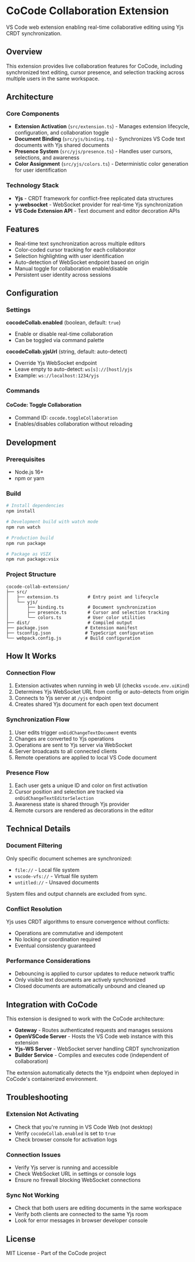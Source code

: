 # CoCode Collaboration Extension

VS Code web extension enabling real-time collaborative editing using Yjs CRDT synchronization.

## Overview

This extension provides live collaboration features for CoCode, including synchronized text editing, cursor presence, and selection tracking across multiple users in the same workspace.

## Architecture

### Core Components

- **Extension Activation** (`src/extension.ts`) - Manages extension lifecycle, configuration, and collaboration toggle
- **Document Binding** (`src/yjs/binding.ts`) - Synchronizes VS Code text documents with Yjs shared documents
- **Presence System** (`src/yjs/presence.ts`) - Handles user cursors, selections, and awareness
- **Color Assignment** (`src/yjs/colors.ts`) - Deterministic color generation for user identification

### Technology Stack

- **Yjs** - CRDT framework for conflict-free replicated data structures
- **y-websocket** - WebSocket provider for real-time Yjs synchronization
- **VS Code Extension API** - Text document and editor decoration APIs

## Features

- Real-time text synchronization across multiple editors
- Color-coded cursor tracking for each collaborator
- Selection highlighting with user identification
- Auto-detection of WebSocket endpoint based on origin
- Manual toggle for collaboration enable/disable
- Persistent user identity across sessions

## Configuration

### Settings

**cocodeCollab.enabled** (boolean, default: `true`)

- Enable or disable real-time collaboration
- Can be toggled via command palette

**cocodeCollab.yjsUrl** (string, default: auto-detect)

- Override Yjs WebSocket endpoint
- Leave empty to auto-detect: `ws[s]://[host]/yjs`
- Example: `ws://localhost:1234/yjs`

### Commands

#### CoCode: Toggle Collaboration

- Command ID: `cocode.toggleCollaboration`
- Enables/disables collaboration without reloading

## Development

### Prerequisites

- Node.js 16+
- npm or yarn

### Build

```bash
# Install dependencies
npm install

# Development build with watch mode
npm run watch

# Production build
npm run package

# Package as VSIX
npm run package:vsix
```

### Project Structure

```text
cocode-collab-extension/
├── src/
│   ├── extension.ts           # Entry point and lifecycle
│   └── yjs/
│       ├── binding.ts         # Document synchronization
│       ├── presence.ts        # Cursor and selection tracking
│       └── colors.ts          # User color utilities
├── dist/                      # Compiled output
├── package.json              # Extension manifest
├── tsconfig.json             # TypeScript configuration
└── webpack.config.js         # Build configuration
```

## How It Works

### Connection Flow

1. Extension activates when running in web UI (checks `vscode.env.uiKind`)
2. Determines Yjs WebSocket URL from config or auto-detects from origin
3. Connects to Yjs server at `/yjs` endpoint
4. Creates shared Yjs document for each open text document

### Synchronization Flow

1. User edits trigger `onDidChangeTextDocument` events
2. Changes are converted to Yjs operations
3. Operations are sent to Yjs server via WebSocket
4. Server broadcasts to all connected clients
5. Remote operations are applied to local VS Code document

### Presence Flow

1. Each user gets a unique ID and color on first activation
2. Cursor position and selection are tracked via `onDidChangeTextEditorSelection`
3. Awareness state is shared through Yjs provider
4. Remote cursors are rendered as decorations in the editor

## Technical Details

### Document Filtering

Only specific document schemes are synchronized:

- `file://` - Local file system
- `vscode-vfs://` - Virtual file system
- `untitled://` - Unsaved documents

System files and output channels are excluded from sync.

### Conflict Resolution

Yjs uses CRDT algorithms to ensure convergence without conflicts:

- Operations are commutative and idempotent
- No locking or coordination required
- Eventual consistency guaranteed

### Performance Considerations

- Debouncing is applied to cursor updates to reduce network traffic
- Only visible text documents are actively synchronized
- Closed documents are automatically unbound and cleaned up

## Integration with CoCode

This extension is designed to work with the CoCode architecture:

- **Gateway** - Routes authenticated requests and manages sessions
- **OpenVSCode Server** - Hosts the VS Code web instance with this extension
- **Yjs-WS Server** - WebSocket server handling CRDT synchronization
- **Builder Service** - Compiles and executes code (independent of collaboration)

The extension automatically detects the Yjs endpoint when deployed in CoCode's containerized environment.

## Troubleshooting

### Extension Not Activating

- Check that you're running in VS Code Web (not desktop)
- Verify `cocodeCollab.enabled` is set to `true`
- Check browser console for activation logs

### Connection Issues

- Verify Yjs server is running and accessible
- Check WebSocket URL in settings or console logs
- Ensure no firewall blocking WebSocket connections

### Sync Not Working

- Check that both users are editing documents in the same workspace
- Verify both clients are connected to the same Yjs room
- Look for error messages in browser developer console

## License

MIT License - Part of the CoCode project
